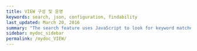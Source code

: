 ```yaml
---
title: VIEW 구성 및 운영
keywords: search, json, configuration, findability
last_updated: March 20, 2016
summary: "The search feature uses JavaScript to look for keyword matches in a JSON file. The results show instant matches, but it doesn't provide a search results page like Google. Also, sometimes invalid formatting can break the JSON file."
sidebar: mydoc_sidebar
permalink: /mydoc_VIEW/
---
```


